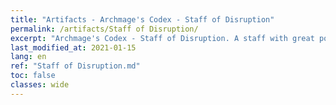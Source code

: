```yaml
---
title: "Artifacts - Archmage's Codex - Staff of Disruption"
permalink: /artifacts/Staff of Disruption/
excerpt: "Archmage's Codex - Staff of Disruption. A staff with great power sealed within. One of the Archmage's Codex."
last_modified_at: 2021-01-15
lang: en
ref: "Staff of Disruption.md"
toc: false
classes: wide
---
```


